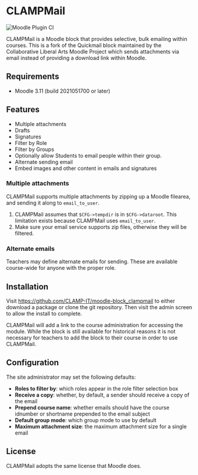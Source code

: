 # CLAMPMail

![Moodle Plugin CI](https://github.com/CLAMP-IT/clampmail/workflows/Moodle%20Plugin%20CI/badge.svg)

CLAMPMail is a Moodle block that provides selective, bulk emailing within courses. This is a fork of the Quickmail block maintained by the Collaborative Liberal Arts Moodle Project which sends attachments via email instead of providing a download link within Moodle.

## Requirements

- Moodle 3.11 (build 2021051700 or later)

## Features

* Multiple attachments
* Drafts
* Signatures
* Filter by Role
* Filter by Groups
* Optionally allow Students to email people within their group.
* Alternate sending email
* Embed images and other content in emails and signatures

### Multiple attachments

CLAMPMail supports multiple attachments by zipping up a Moodle filearea, and
sending it along to `email_to_user`.

1. CLAMPMail assumes that `$CFG->tempdir` is in `$CFG->dataroot`. This
limitation exists because CLAMPMail uses `email_to_user`.
2. Make sure your email service supports zip files, otherwise they will be filtered.

### Alternate emails

Teachers may define alternate emails for sending. These are available course-wide for anyone with the proper role.

## Installation

Visit <https://github.com/CLAMP-IT/moodle-block_clampmail> to either download a package or clone the git repository. Then visit the admin screen to allow the install to complete.

CLAMPMail will add a link to the course administration for accessing the module. While the block is still available for historical reasons it is not necessary for teachers to add the block to their course in order to use CLAMPMail.

## Configuration

The site administrator may set the following defaults:

* **Roles to filter by**: which roles appear in the role filter selection box
* **Receive a copy**: whether, by default, a sender should receive a copy of the email
* **Prepend course name**: whether emails should have the course idnumber or shortname prepended to the email subject
* **Default group mode**: which group mode to use by default
* **Maximum attachment size**: the maximum attachment size for a single email

## License

CLAMPMail adopts the same license that Moodle does.
